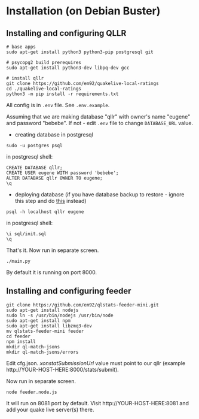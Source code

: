 # Installation (on Debian Buster)

## Installing and configuring QLLR
```
# base apps
sudo apt-get install python3 python3-pip postgresql git

# psycopg2 build prerequires
sudo apt-get install python3-dev libpq-dev gcc

# install qllr
git clone https://github.com/em92/quakelive-local-ratings
cd ./quakelive-local-ratings
python3 -m pip install -r requirements.txt
```

All config is in `.env` file. See `.env.example`.


Assuming that we are making database "qllr" with owner's name "eugene" and password "bebebe".
If not - edit `.env` file to change `DATABASE_URL` value.

* creating database in postgresql

```
sudo -u postgres psql
```

in postgresql shell:
```
CREATE DATABASE qllr;
CREATE USER eugene WITH password 'bebebe';
ALTER DATABASE qllr OWNER TO eugene;
\q
```

* deploying database (if you have database backup to restore - ignore this step and do [this](backup.md) instead)
```
psql -h localhost qllr eugene
```

in postgresql shell:
```
\i sql/init.sql
\q
```

That's it. Now run in separate screen.

```
./main.py
```

By default it is running on port 8000.


## Installing and configuring feeder

```
git clone https://github.com/em92/qlstats-feeder-mini.git
sudo apt-get install nodejs
sudo ln -s /usr/bin/nodejs /usr/bin/node
sudo apt-get install npm
sudo apt-get install libzmq3-dev
mv qlstats-feeder-mini feeder
cd feeder
npm install
mkdir ql-match-jsons
mkdir ql-match-jsons/errors
```

Edit cfg.json. *xonstatSubmissionUrl* value must point to our qllr (example http://YOUR-HOST-HERE:8000/stats/submit).

Now run in separate screen.
```
node feeder.node.js
```

It will run on 8081 port by default. Visit http://YOUR-HOST-HERE:8081 and add your quake live server(s) there.

